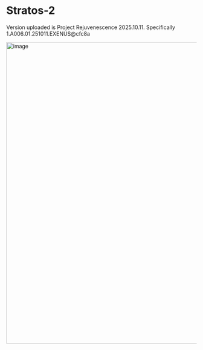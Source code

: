 # Stratos-2

Version uploaded is Project Rejuvenescence 2025.10.11. Specifically 1.A006.01.251011.EXENUS@cfc8a



<img width="1276" height="798" alt="image" src="https://github.com/user-attachments/assets/7226a934-3f08-42da-ab3e-71095d8a2774" />
